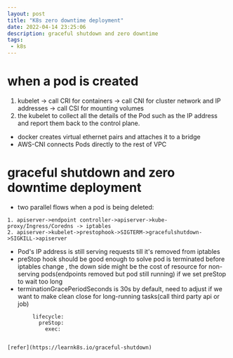 ```yaml
---
layout: post
title: "K8s zero downtime deployment"
date: 2022-04-14 23:25:06
description: graceful shutdown and zero downtime
tags:
 - k8s
---
```


# when a pod is created
1. kubelet -> call CRI for containers
        -> call CNI for cluster network and IP addresses
        -> call CSI for mounting volumes
2. the kubelet to collect all the details of the Pod such as the IP address and report them back to the control plane.

- docker creates virtual ethernet pairs and attaches it to a bridge
- AWS-CNI connects Pods directly to the rest of VPC



# graceful shutdown and zero downtime deployment
- two parallel flows when a pod is being deleted:
```
1. apiserver->endpoint controller->apiserver->kube-proxy/Ingress/Coredns -> iptables
2. apiserver->kubelet->prestophook->SIGTERM->gracefulshutdown->SIGKILL->apiserver
```
- Pod's IP address is still serving requests till it's removed from iptables
- preStop hook should be good enough to solve pod is terminated before iptables change , the down side might be the cost of resource for non-serving pods(endpoints removed but pod still running) if we set  preStop to wait too long
- terminationGracePeriodSeconds  is 30s by default, need to adjust if we want to make clean close for long-running tasks(call third party api or job)
```
        lifecycle:
          preStop:
            exec:


[refer](https://learnk8s.io/graceful-shutdown)
